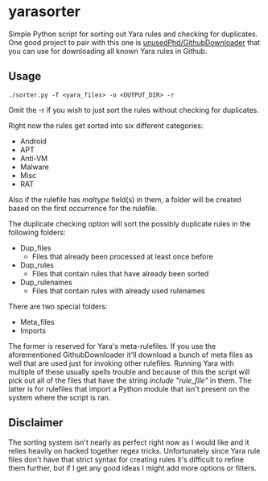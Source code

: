 # yarasorter
Simple Python script for sorting out Yara rules and checking for duplicates.
One good project to pair with this one is [unusedPhd/GithubDownloader](https://github.com/unusedPhD/GithubDownloader) that you can use for downloading all known Yara rules in Github.

## Usage

`./sorter.py -f <yara_files> -o <OUTPUT_DIR> -r`

Omit the -r if you wish to just sort the rules without checking for duplicates.

Right now the rules get sorted into six different categories:

* Android
* APT
* Anti-VM
* Malware
* Misc
* RAT

Also if the rulefile has *maltype* field(s) in them, a folder will be created based on the first occurrence for the rulefile.


The duplicate checking option will sort the possibly duplicate rules in the following folders:

* Dup_files
	- Files that already been processed at least once before
* Dup_rules
	- Files that contain rules that have already been sorted
* Dup_rulenames
	- Files that contain rules with already used rulenames

There are two special folders: 

* Meta_files
* Imports

The former is reserved for Yara's meta-rulefiles. If you use the aforementioned GithubDownloader it'll download a bunch of meta files as well that are used just for invoking other rulefiles. Running Yara with multiple of these usually spells trouble and because of this the script will pick out all of the files that have the string *include "rule_file"* in them.
The latter is for rulefiles that import a Python module that isn't present on the system where the script is ran.

## Disclaimer

The sorting system isn't nearly as perfect right now as I would like and it relies heavily on hacked together regex tricks. Unfortunately since Yara rule files don't have that strict syntax for creating rules it's difficult to refine them further, but if I get any good ideas I might add more options or filters.

